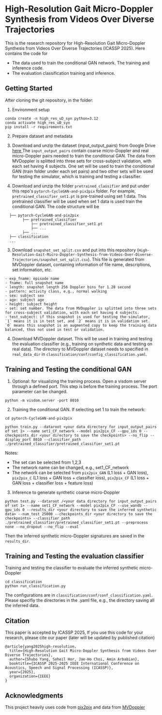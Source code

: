 # High-Resolution Gait Micro-Doppler Synthesis from Videos Over Diverse Trajectories
This is the research repository for High-Resolution Gait Micro-Doppler Synthesis from Videos Over Diverse Trajectories (ICASSP 2025). Here contains the code for
* The data used to train the conditional GAN network. The training and inference code. 
* The evaluation classification training and inference.

## Getting Started
After cloning the git repository, in the folder:
1. Environment setup
```
conda create -n high_res_uD_syn python=3.12
conda activate high_res_uD_syn
pip install -r requirements.txt
```

2. Prepare dataset and metadata
1. Download and unzip the dataset (input_output_pairs) from Google Drive <a href="https://drive.google.com/drive/folders/1-WcWbp9jiQaMMYGYxy7UYuBqHI5T65HD?usp=sharing"> here </a> 
The `input_output_pairs` contain coarse micro-Doppler and real micro-Doppler pairs needed to train the conditional GAN. The data from MVDoppler is splitted into three sets for cross-subject validation, with each set having 4 subjects. One set will be used to train the conditional GAN (train folder under each set pairs) and two other sets will be used for testing the simulator, which is training and testing a classifier. 

2. Download and unzip the folder `pretrained_classifier` and put under this repo's `pytorch-CycleGAN-and-pix2pix` folder.
For example, `pretrained_classifier_set1.pt` is pre-trained using set 1 data. This pretrained classifier will be used when set 1 data is used train the conditional GAN.
The code structure will be 
```
  ├── pytorch-CycleGAN-and-pix2pix
        ├── pretrained_classifier
            ├── pretrained_classifier_set1.pt
            ├── ...
        ├── ...
  ├── classification
  ...
```

3. Download `snapshot_set_split.csv` and put into this repository (`High-Resolution-Gait-Micro-Doppler-Synthesis-from-Videos-Over-Diverse-Trajectories/snapshot_set_split.csv`). 
This file is generated from MVDoppler dataset, containing information of file name, descriptions, set information, etc.
```
- exp_fname: episode name 
- fname: full snapshot name
- length: snapshot length 256 Doppler bins for 1.28 second
- pattern: activity class, e.g., normal walking
- sex: subject sex
- age: subject age
- height: subject height
- set: set number. The data from MVDoppler is splitted into three sets for cross-subject validation, with each set having 4 subjects.
- test_subject: if this snapshot is used for testing the simulator, `1` means it is in test set, and `2` means it is in validation set. `0` means this snapshot is an augmented copy to keep the training data balanced, thus not used in test or validation.
``` 

4. Download MVDoppler dataset. This will be used in training and testing the evaluation classifier (e.g., training on synthetic data and testing on real data). The directory to MVDoppler dataset needs to specified in `real_data_dir` in `classification/conf/config_classification.yaml`.

## Training and Testing the conditional GAN
1. Optional: for visualizing the training process. Open a visdom server through a defined port. This step is before the training process. The port parameter can be changed.
```
python -m visdom.server -port 8010
```

2. Training the conditional GAN. If selecting set 1 to train the network:
```
cd pytorch-CycleGAN-and-pix2pix

python train.py --dataroot <your data directory for input_output_pairs of set 1> --name set1_CF_network --model pix2pix_CF --gpu_ids 0 --checkpoints_dir <your directory to save the checkpoints> --no_flip --display_port 8010 --classifier_path ./pretrained_classifier/pretrained_classifier_set1.pt
```
Notes:
* The set can be selected from 1,2,3
* The network name can be changed, e.g., set1_CF_network
* The network can be selected from `pix2pix_GAN` (L1 loss + GAN loss), `pix2pix_C` (L1 loss + GAN loss + classifier loss), `pix2pix_CF` (L1 loss + GAN loss + classifier loss + feature loss)

3. Inference to generate synthetic coarse micro-Doppler
```
python test.py --dataroot /<your data directory for input_output_pairs of set 1> --name set1_CF_network --model pix2pix_CF --use_wandb --gpu_ids 0 --results_dir <your directory to save the inferred synthetic data> --num_test 25000 --checkpoints_dir <your directory to save the checkpoints> --classifier_path ./pretrained_classifier/pretrained_classifier_set1.pt --preprocess none --no_dropout --no_flip --eval
```

Then the inferred synthetic micro-Doppler signatures are saved in the `results_dir`.

## Training and Testing the evaluation classifier
Training and testing the classifier to evaluate the inferred synthetic micro-Doppler
```
cd classification
python run_classification.py
```
The configurations are in `classification/conf/conf_classification.yaml`. Please specifiy the directories in the .yaml file, e.g., the directory saving all the inferred data.

## Citation
This paper is accepted by ICASSP 2025, If you use this code for your research, please cite our paper (later will be updated by published citation)
```
@article{yang2025high-resolution,
  title={High-Resolution Gait Micro-Doppler Synthesis from Videos Over Diverse Trajectories},
  author={Shubo Yang, Soheil Hor, Jae-Ho Choi, Amin Arbabian},
  booktitle={ICASSP 2025-2025 IEEE International Conference on Acoustics, Speech and Signal Processing (ICASSP)},
  year={2025},
  organization={IEEE}
}
```

## Acknowledgments
This project heavily uses code from [pix2pix](https://github.com/junyanz/pytorch-CycleGAN-and-pix2pix.git) and data from [MVDoppler](https://mvdoppler.github.io/)
